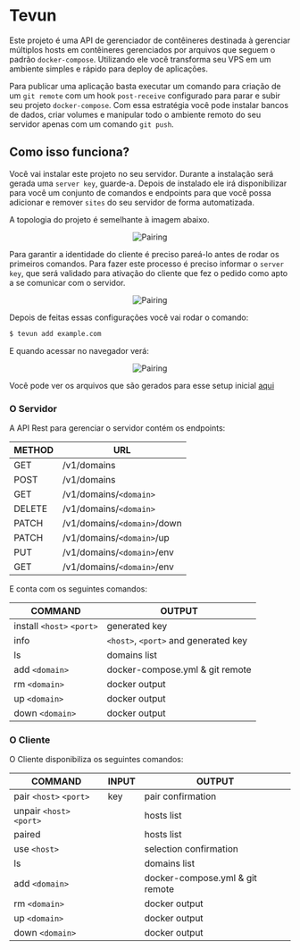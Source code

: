# Tevun

Este projeto é uma API de gerenciador de contêineres destinada à gerenciar múltiplos hosts em contêineres gerenciados por arquivos que seguem o padrão `docker-compose`.
Utilizando ele você transforma seu VPS em um ambiente simples e rápido para deploy de aplicações.

Para publicar uma aplicação basta executar um comando para criação de um `git remote` com um hook `post-receive` configurado para parar e subir seu projeto `docker-compose`.
Com essa estratégia você pode instalar bancos de dados, criar volumes e manipular todo o ambiente remoto do seu servidor apenas com um comando `git push`.

## Como isso funciona?

Você vai instalar este projeto no seu servidor.
Durante a instalação será gerada uma `server key`, guarde-a.
Depois de instalado ele irá disponibilizar para você um conjunto de comandos e endpoints para que você possa adicionar e remover `sites` do seu servidor de forma automatizada.

A topologia do projeto é semelhante à imagem abaixo.
<p align="center">
  <img 
    src="https://github.com/brasil-php/server-manager/raw/master/images/topology.jpg" 
    alt="Pairing"
  >
</p>

Para garantir a identidade do cliente é preciso pareá-lo antes de rodar os primeiros comandos.
Para fazer este processo é preciso informar o `server key`, que será validado para ativação do cliente que fez o pedido como apto a se comunicar com o servidor.
<p align="center">
  <img 
    src="https://github.com/brasil-php/server-manager/raw/master/images/pair.jpg" 
    alt="Pairing"
  >
</p>

Depois de feitas essas configurações você vai rodar o comando:
```bash
$ tevun add example.com
```
E quando acessar no navegador verá:
<p align="center">
  <img 
    src="https://github.com/brasil-php/server-manager/raw/master/images/works.png" 
    alt="Pairing"
  >
</p>

Você pode ver os arquivos que são gerados para esse setup inicial [aqui](https://github.com/brasil-php/server-manager/tree/master/samples)

### O Servidor

A API Rest para gerenciar o servidor contém os endpoints:

| METHOD | URL                          |
|--------|------------------------------|
| GET    | /v1/domains                  |
| POST   | /v1/domains                  |
| GET    | /v1/domains/`<domain>`       |
| DELETE | /v1/domains/`<domain>`       |
| PATCH  | /v1/domains/`<domain>`/down  |
| PATCH  | /v1/domains/`<domain>`/up    |
| PUT    | /v1/domains/`<domain>`/env   |
| GET    | /v1/domains/`<domain>`/env   |
 
 E conta com os seguintes comandos:
 
 | COMMAND                   | OUTPUT                               |
 |---------------------------|--------------------------------------|
 | install `<host>` `<port>` | generated key                        |
 | info                      | `<host>`, `<port>` and generated key |
 | ls                        | domains list                         |
 | add `<domain>`            | docker-compose.yml & git remote      |
 | rm `<domain>`             | docker output                        |
 | up `<domain>`             | docker output                        |
 | down `<domain>`           | docker output                        |

### O Cliente

O Cliente disponibiliza os seguintes comandos:

 | COMMAND                   | INPUT | OUTPUT                           |
 |---------------------------|-------|----------------------------------|
 | pair `<host>` `<port>`    | key   | pair confirmation                |
 | unpair `<host>` `<port>`  |       | hosts list                       |
 | paired                    |       | hosts list                       |
 | use `<host>`              |       | selection confirmation           |
 | ls                        |       | domains list                     |
 | add `<domain>`            |       | docker-compose.yml & git remote  |
 | rm `<domain>`             |       | docker output                    |
 | up `<domain>`             |       | docker output                    |
 | down `<domain>`           |       | docker output                    |
